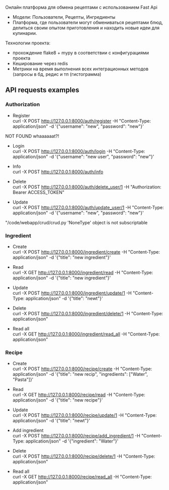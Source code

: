 Онлайн платформа для обмена рецептами с использованием Fast Api
- Модели: Пользователи, Рецепты, Ингредиенты
- Платформа, где пользователи могут обмениваться рецептами блюд, делиться своим опытом приготовления и находить новые идеи для кулинарии.

Технологии проекта:
- прохождение flake8 + mypy в соответствии с конфигурациями проекта
- Кеширование через redis
- Метрики на время выполнения всех интеграционных методов (запросы в бд, редис и тп (гистограмма)

## API requests examples

### Authorization

- Register \
curl -X POST http://127.0.0.1:8000/auth/register -H "Content-Type: application/json" -d '{"username": "new", "password": "new"}'

NOT FOUND
whaaaaaat?!

- Login \
curl -X POST http://127.0.0.1:8000/auth/login -H "Content-Type: application/json" -d '{"username": "new user", "password": "new"}'

- Info \
curl -X POST http://127.0.0.1:8000/auth/info

- Delete \
curl -X POST http://127.0.0.1:8000/auth/delete_user/1 -H "Authorization: Bearer ACCESS_TOKEN"

- Update \
curl -X POST http://127.0.0.1:8000/auth/update_user/1 -H "Content-Type: application/json" -d '{"username": "new", "password": "new"}'

"/code/webapp/crud/crud.py   'NoneType' object is not subscriptable


### Ingredient

- Create \
curl -X POST http://127.0.0.1:8000/ingredient/create -H "Content-Type: application/json" -d '{"title": "new ingredient"}'

- Read \
curl -X GET http://127.0.0.1:8000/ingredient/read -H "Content-Type: application/json" -d '{"title": "new ingredient"}'

- Update \
curl -X POST http://127.0.0.1:8000/ingredient/update/1 -H "Content-Type: application/json" -d '{"title": "newt"}'

- Delete \
curl -X POST http://127.0.0.1:8000/ingredient/delete/1 -H "Content-Type: application/json"

- Read all \
curl -X GET http://127.0.0.1:8000/ingredient/read_all -H "Content-Type: application/json"


### Recipe

- Create \
curl -X POST http://127.0.0.1:8000/recipe/create -H "Content-Type: application/json" -d '{"title": "new recip", "ingredients": ["Water", "Pasta"]}'

- Read \
curl -X GET http://127.0.0.1:8000/recipe/read -H "Content-Type: application/json" -d '{"title": "new recipe"}'

- Update \
curl -X POST http://127.0.0.1:8000/recipe/update/1 -H "Content-Type: application/json" -d '{"title": "newt"}'

- Add ingredient \
curl -X POST http://127.0.0.1:8000/recipe/add_ingredient/1 -H "Content-Type: application/json" -d '{"ingredient": "Water"}'

- Delete \
curl -X POST http://127.0.0.1:8000/recipe/delete/1 -H "Content-Type: application/json"

- Read all \
curl -X GET http://127.0.0.1:8000/recipe/read_all -H "Content-Type: application/json"

